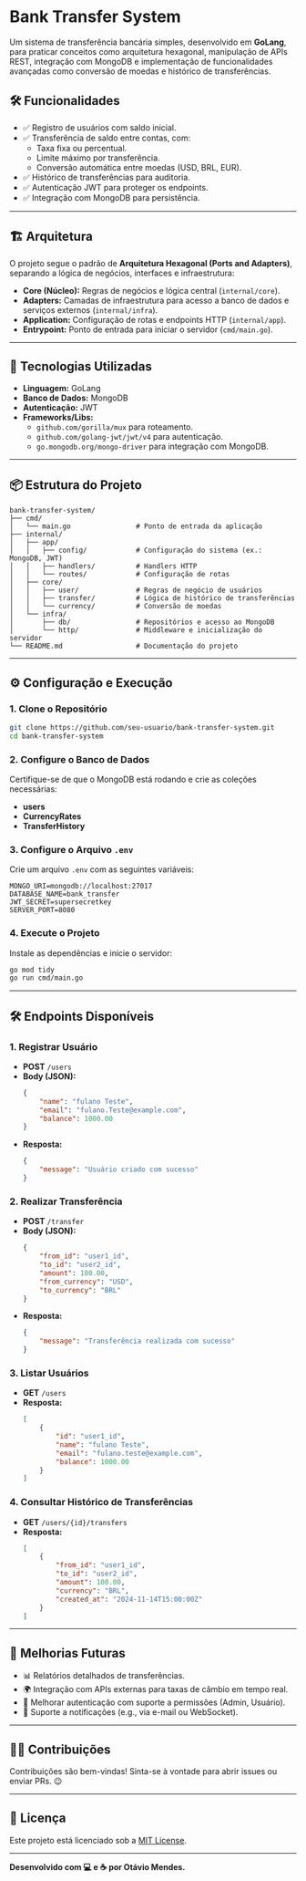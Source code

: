 
# Bank Transfer System

Um sistema de transferência bancária simples, desenvolvido em **GoLang**, para praticar conceitos como arquitetura hexagonal, manipulação de APIs REST, integração com MongoDB e implementação de funcionalidades avançadas como conversão de moedas e histórico de transferências.

## 🛠️ Funcionalidades

- ✅ Registro de usuários com saldo inicial.
- ✅ Transferência de saldo entre contas, com:
  - Taxa fixa ou percentual.
  - Limite máximo por transferência.
  - Conversão automática entre moedas (USD, BRL, EUR).
- ✅ Histórico de transferências para auditoria.
- ✅ Autenticação JWT para proteger os endpoints.
- ✅ Integração com MongoDB para persistência.

---

## 🏗️ Arquitetura

O projeto segue o padrão de **Arquitetura Hexagonal (Ports and Adapters)**, separando a lógica de negócios, interfaces e infraestrutura:

- **Core (Núcleo):** Regras de negócios e lógica central (`internal/core`).
- **Adapters:** Camadas de infraestrutura para acesso a banco de dados e serviços externos (`internal/infra`).
- **Application:** Configuração de rotas e endpoints HTTP (`internal/app`).
- **Entrypoint:** Ponto de entrada para iniciar o servidor (`cmd/main.go`).

---

## 🚀 Tecnologias Utilizadas

- **Linguagem:** GoLang
- **Banco de Dados:** MongoDB
- **Autenticação:** JWT
- **Frameworks/Libs:**
  - `github.com/gorilla/mux` para roteamento.
  - `github.com/golang-jwt/jwt/v4` para autenticação.
  - `go.mongodb.org/mongo-driver` para integração com MongoDB.

---

## 📦 Estrutura do Projeto

```
bank-transfer-system/
├── cmd/
│   └── main.go                # Ponto de entrada da aplicação
├── internal/
│   ├── app/
│   │   ├── config/            # Configuração do sistema (ex.: MongoDB, JWT)
│   │   ├── handlers/          # Handlers HTTP
│   │   └── routes/            # Configuração de rotas
│   ├── core/
│   │   ├── user/              # Regras de negócio de usuários
│   │   ├── transfer/          # Lógica de histórico de transferências
│   │   └── currency/          # Conversão de moedas
│   └── infra/
│       ├── db/                # Repositórios e acesso ao MongoDB
│       └── http/              # Middleware e inicialização do servidor
└── README.md                  # Documentação do projeto
```

---

## ⚙️ Configuração e Execução

### 1. Clone o Repositório
```bash
git clone https://github.com/seu-usuario/bank-transfer-system.git
cd bank-transfer-system
```

### 2. Configure o Banco de Dados
Certifique-se de que o MongoDB está rodando e crie as coleções necessárias:
- **users**
- **CurrencyRates**
- **TransferHistory**

### 3. Configure o Arquivo `.env`
Crie um arquivo `.env` com as seguintes variáveis:
```env
MONGO_URI=mongodb://localhost:27017
DATABASE_NAME=bank_transfer
JWT_SECRET=supersecretkey
SERVER_PORT=8080
```

### 4. Execute o Projeto
Instale as dependências e inicie o servidor:
```bash
go mod tidy
go run cmd/main.go
```

---

## 🛠️ Endpoints Disponíveis

### **1. Registrar Usuário**
- **POST** `/users`
- **Body (JSON):**
  ```json
  {
      "name": "fulano Teste",
      "email": "fulano.Teste@example.com",
      "balance": 1000.00
  }
  ```
- **Resposta:**
  ```json
  {
      "message": "Usuário criado com sucesso"
  }
  ```

### **2. Realizar Transferência**
- **POST** `/transfer`
- **Body (JSON):**
  ```json
  {
      "from_id": "user1_id",
      "to_id": "user2_id",
      "amount": 100.00,
      "from_currency": "USD",
      "to_currency": "BRL"
  }
  ```
- **Resposta:**
  ```json
  {
      "message": "Transferência realizada com sucesso"
  }
  ```

### **3. Listar Usuários**
- **GET** `/users`
- **Resposta:**
  ```json
  [
      {
          "id": "user1_id",
          "name": "fulano Teste",
          "email": "fulano.teste@example.com",
          "balance": 1000.00
      }
  ]
  ```

### **4. Consultar Histórico de Transferências**
- **GET** `/users/{id}/transfers`
- **Resposta:**
  ```json
  [
      {
          "from_id": "user1_id",
          "to_id": "user2_id",
          "amount": 100.00,
          "currency": "BRL",
          "created_at": "2024-11-14T15:00:00Z"
      }
  ]
  ```

---

## 🤔 Melhorias Futuras

- 📊 Relatórios detalhados de transferências.
- 🌍 Integração com APIs externas para taxas de câmbio em tempo real.
- 🔐 Melhorar autenticação com suporte a permissões (Admin, Usuário).
- 💬 Suporte a notificações (e.g., via e-mail ou WebSocket).

---

## 🧑‍💻 Contribuições

Contribuições são bem-vindas! Sinta-se à vontade para abrir issues ou enviar PRs. 😉

---

## 📄 Licença

Este projeto está licenciado sob a [MIT License](LICENSE).

---

**Desenvolvido com 💻 e ☕ por Otávio Mendes.**

